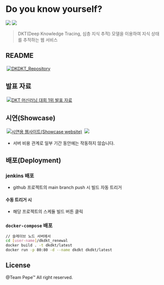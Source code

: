 # Do you know yourself?
  
<img src="https://s3.us-west-2.amazonaws.com/secure.notion-static.com/beb5427a-e9ce-42fe-956b-5df207cfd7c4/1.gif?X-Amz-Algorithm=AWS4-HMAC-SHA256&X-Amz-Content-Sha256=UNSIGNED-PAYLOAD&X-Amz-Credential=AKIAT73L2G45EIPT3X45%2F20221106%2Fus-west-2%2Fs3%2Faws4_request&X-Amz-Date=20221106T075407Z&X-Amz-Expires=86400&X-Amz-Signature=a571420c7b90f062f664182aec651bf63425d7b2e4f5c0de6e36c0b6079b26fe&X-Amz-SignedHeaders=host&x-id=GetObject"/>

<img src="https://s3.us-west-2.amazonaws.com/secure.notion-static.com/ee38cc23-03e8-4ee5-8002-d0f4ca19c019/2.gif?X-Amz-Algorithm=AWS4-HMAC-SHA256&X-Amz-Content-Sha256=UNSIGNED-PAYLOAD&X-Amz-Credential=AKIAT73L2G45EIPT3X45%2F20221106%2Fus-west-2%2Fs3%2Faws4_request&X-Amz-Date=20221106T075407Z&X-Amz-Expires=86400&X-Amz-Signature=d186a157ee6a51f7bfa9631c2f1ab2510cb03549bd2b8311d8418e8d377870ae&X-Amz-SignedHeaders=host&x-id=GetObject">

> DKT(Deep Knowledge Tracing, 심층 지식 추적) 모델을 이용하여 지식 상태를 추적하는 웹 서비스

## README
<a class="badge-anchor" target="_blank" rel="noopener noreferrer" href="https://www.github.com/bcaitech1/p4-dkt-dkdkt"><img style="margin: 3px;" class="badge" title="DKDKT_Repository" src="https://img.shields.io/badge/DKDKT_Repository-yellowgreen?style=for-the-badge&logo=github"></a>

## 발표 자료

<a class="badge-anchor" target="_blank" rel="noopener noreferrer" href="https://www.notion.so/DKT-06-Do-you-Know-DKT-2d73444d1433409fb50a50cce42b0e2b"><img style="margin: 3px;" class="badge" title="DKT 머신러닝 대회 1위 발표 자료" src="https://img.shields.io/badge/DKT 머신러닝 대회 1위 발표 자료(notion)-grey?style=for-the-badge&logo=notion"></a>
  
## 시연(Showcase)

<a class="badge-anchor" target="_blank" rel="noopener noreferrer" href="ec2-13-209-70-152.ap-northeast-2.compute.amazonaws.com"><img style="margin: 3px;" class="badge" title="시연용 웹사이트(Showcase website)" src="https://img.shields.io/badge/시연용 웹사이트(Showcase website)-skyblue?style=for-the-badge&logo=googlechrome"></a> <img src="https://badgen.net/github/status/micromatch/micromatch/4.0.1" >
- 서버 비용 관계로 일부 기간 동안에는 작동하지 않습니다.

## 배포(Deployment)

### jenkins 배포

- github 프로젝트의 main branch push 시 빌드 자동 트리거

#### 수동 트리거 시

- 해당 프로젝트의 스케듈 빌드 버튼 클릭

### `docker-compose` 배포

```bash
// 슬레이브 노드 서버에서
cd [user-name]/dkdkt_renewal
docker build . -t dkdkt/latest
docker run -p 80:80 -d --name dkdkt dkdkt/latest
```

## License

@Team Pepe™ All right reserved.
